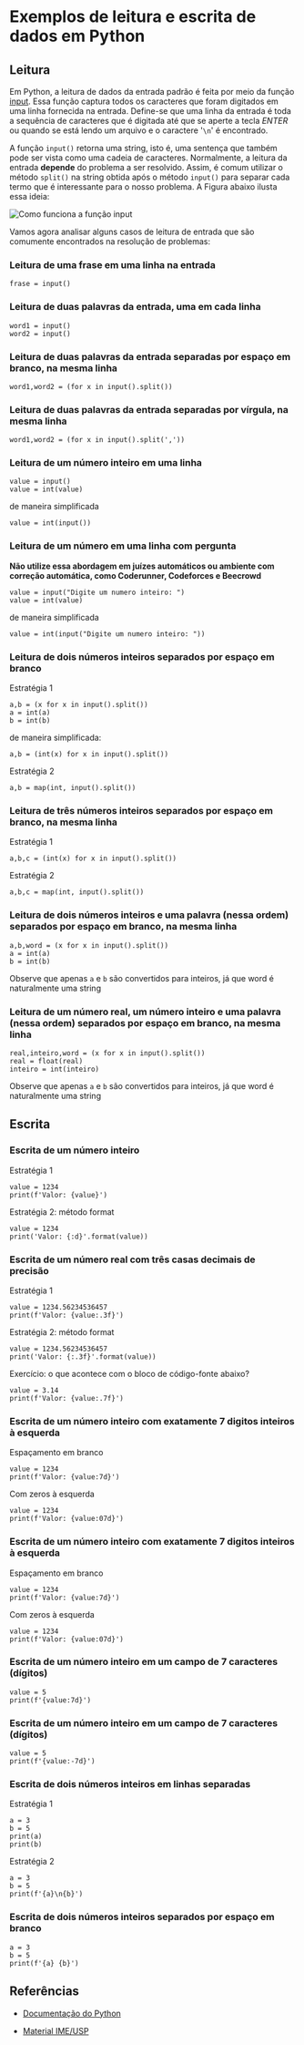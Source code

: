 # Exemplos de leitura e escrita de dados em Python

## Leitura

Em Python, a leitura de dados da entrada padrão é feita por meio da função [input](https://docs.python.org/3/tutorial/inputoutput.html). Essa função captura todos os caracteres que foram digitados em uma linha fornecida na entrada. Define-se que uma linha da entrada é toda a sequência de caracteres que é digitada até que se aperte a tecla *ENTER* ou quando se está lendo um arquivo e o caractere '```\n```' é encontrado.

A função ```input()``` retorna uma string, isto é, uma sentença que também pode ser vista como uma cadeia de caracteres. Normalmente, a leitura da entrada **depende** do problema a ser resolvido. Assim, é comum utilizar o método ```split()``` na string obtida após o método ```input()``` para separar cada termo que é interessante para o nosso problema. A Figura abaixo ilusta essa ideia:

![Como funciona a função input](imgs/input1.png)

Vamos agora analisar alguns casos de leitura de entrada que são comumente encontrados na resolução de problemas:

### Leitura de uma frase em uma linha na entrada

```
frase = input()
```

### Leitura de duas palavras da entrada, uma em cada linha 

```
word1 = input()
word2 = input()
```

### Leitura de duas palavras da entrada separadas por espaço em branco, na mesma linha 

```
word1,word2 = (for x in input().split())
```

### Leitura de duas palavras da entrada separadas por vírgula, na mesma linha 

```
word1,word2 = (for x in input().split(','))
```

### Leitura de um número inteiro em uma linha

```
value = input()
value = int(value)
```

de maneira simplificada

```
value = int(input())
```

### Leitura de um número em uma linha com pergunta

**Não utilize essa abordagem em juízes automáticos ou ambiente com correção automática, como Coderunner, Codeforces e Beecrowd**

```
value = input("Digite um numero inteiro: ")
value = int(value)
```

de maneira simplificada

```
value = int(input("Digite um numero inteiro: "))
```

### Leitura de dois números inteiros separados por espaço em branco

Estratégia 1

```
a,b = (x for x in input().split())
a = int(a)
b = int(b)
```

de maneira simplificada:

```
a,b = (int(x) for x in input().split())
```

Estratégia 2

```
a,b = map(int, input().split())
```

### Leitura de três números inteiros separados por espaço em branco, na mesma linha

Estratégia 1

```
a,b,c = (int(x) for x in input().split())
```

Estratégia 2

```
a,b,c = map(int, input().split())
```

### Leitura de dois números inteiros e uma palavra (nessa ordem) separados por espaço em branco, na mesma linha


```
a,b,word = (x for x in input().split())
a = int(a)
b = int(b)
```

Observe que apenas ```a``` e ```b``` são convertidos para inteiros, já que word é naturalmente uma string


### Leitura de um número real, um número inteiro e uma palavra (nessa ordem) separados por espaço em branco, na mesma linha


```
real,inteiro,word = (x for x in input().split())
real = float(real)
inteiro = int(inteiro)
```

Observe que apenas ```a``` e ```b``` são convertidos para inteiros, já que word é naturalmente uma string


## Escrita

### Escrita de um número inteiro

Estratégia 1 

```
value = 1234
print(f'Valor: {value}')
```

Estratégia 2: método format

```
value = 1234
print('Valor: {:d}'.format(value))
```

### Escrita de um número real com três casas decimais de precisão

Estratégia 1 

```
value = 1234.56234536457
print(f'Valor: {value:.3f}')
```

Estratégia 2: método format

```
value = 1234.56234536457
print('Valor: {:.3f}'.format(value))
```

Exercício: o que acontece com o bloco de código-fonte abaixo?

```
value = 3.14
print(f'Valor: {value:.7f}')
```

### Escrita de um número inteiro com exatamente 7 digitos inteiros à esquerda

Espaçamento em branco

```
value = 1234
print(f'Valor: {value:7d}')
```

Com zeros à esquerda

```
value = 1234
print(f'Valor: {value:07d}')
```

### Escrita de um número inteiro com exatamente 7 digitos inteiros à esquerda

Espaçamento em branco

```
value = 1234
print(f'Valor: {value:7d}')
```

Com zeros à esquerda

```
value = 1234
print(f'Valor: {value:07d}')
```

### Escrita de um número inteiro em um campo de 7 caracteres (dígitos)

```
value = 5
print(f'{value:7d}')
```

### Escrita de um número inteiro em um campo de 7 caracteres (dígitos)

```
value = 5
print(f'{value:-7d}')
```

### Escrita de dois números inteiros em linhas separadas

Estratégia 1

```
a = 3
b = 5
print(a)
print(b)
```

Estratégia 2


```
a = 3
b = 5
print(f'{a}\n{b}')
```

### Escrita de dois números inteiros separados por espaço em branco

```
a = 3
b = 5
print(f'{a} {b}')
```

## Referências

- [Documentação do Python](https://docs.python.org/3/tutorial/inputoutput.html)

- [Material IME/USP](https://panda.ime.usp.br/panda/static/pythonds_pt/01-Introducao/09-entradaSaida.html)
